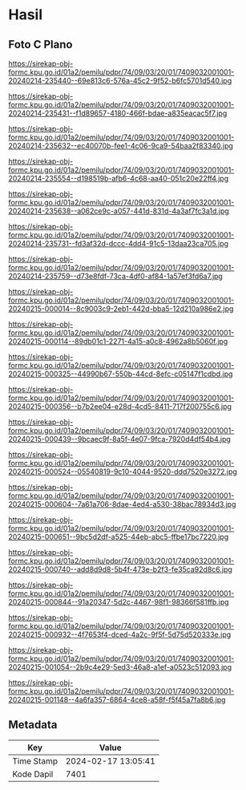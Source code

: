 # Hasil

## Foto C Plano

https://sirekap-obj-formc.kpu.go.id/01a2/pemilu/pdpr/74/09/03/20/01/7409032001001-20240214-235440--69e813c6-576a-45c2-9f52-b6fc5701d540.jpg

https://sirekap-obj-formc.kpu.go.id/01a2/pemilu/pdpr/74/09/03/20/01/7409032001001-20240214-235431--f1d89657-4180-466f-bdae-a835eacac5f7.jpg

https://sirekap-obj-formc.kpu.go.id/01a2/pemilu/pdpr/74/09/03/20/01/7409032001001-20240214-235632--ec40070b-fee1-4c06-9ca9-54baa2f83340.jpg

https://sirekap-obj-formc.kpu.go.id/01a2/pemilu/pdpr/74/09/03/20/01/7409032001001-20240214-235554--d198519b-afb6-4c68-aa40-051c20e22ff4.jpg

https://sirekap-obj-formc.kpu.go.id/01a2/pemilu/pdpr/74/09/03/20/01/7409032001001-20240214-235638--a062ce9c-a057-441d-831d-4a3af7fc3a1d.jpg

https://sirekap-obj-formc.kpu.go.id/01a2/pemilu/pdpr/74/09/03/20/01/7409032001001-20240214-235731--fd3af32d-dccc-4dd4-91c5-13daa23ca705.jpg

https://sirekap-obj-formc.kpu.go.id/01a2/pemilu/pdpr/74/09/03/20/01/7409032001001-20240214-235759--d73e8fdf-73ca-4df0-af84-1a57ef3fd6a7.jpg

https://sirekap-obj-formc.kpu.go.id/01a2/pemilu/pdpr/74/09/03/20/01/7409032001001-20240215-000014--8c9003c9-2eb1-442d-bba5-12d210a986e2.jpg

https://sirekap-obj-formc.kpu.go.id/01a2/pemilu/pdpr/74/09/03/20/01/7409032001001-20240215-000114--89db01c1-2271-4a15-a0c8-4962a8b5060f.jpg

https://sirekap-obj-formc.kpu.go.id/01a2/pemilu/pdpr/74/09/03/20/01/7409032001001-20240215-000325--44990b67-550b-44cd-8efc-c05147f1cdbd.jpg

https://sirekap-obj-formc.kpu.go.id/01a2/pemilu/pdpr/74/09/03/20/01/7409032001001-20240215-000356--b7b2ee04-e28d-4cd5-8411-717f200755c6.jpg

https://sirekap-obj-formc.kpu.go.id/01a2/pemilu/pdpr/74/09/03/20/01/7409032001001-20240215-000439--9bcaec9f-8a5f-4e07-9fca-7920d4df54b4.jpg

https://sirekap-obj-formc.kpu.go.id/01a2/pemilu/pdpr/74/09/03/20/01/7409032001001-20240215-000524--05540819-9c10-4044-9520-ddd7520e3272.jpg

https://sirekap-obj-formc.kpu.go.id/01a2/pemilu/pdpr/74/09/03/20/01/7409032001001-20240215-000604--7a61a706-8dae-4ed4-a530-38bac78934d3.jpg

https://sirekap-obj-formc.kpu.go.id/01a2/pemilu/pdpr/74/09/03/20/01/7409032001001-20240215-000651--9bc5d2df-a525-44eb-abc5-ffbe17bc7220.jpg

https://sirekap-obj-formc.kpu.go.id/01a2/pemilu/pdpr/74/09/03/20/01/7409032001001-20240215-000740--add8d9d8-5b4f-473e-b2f3-fe35ca92d8c6.jpg

https://sirekap-obj-formc.kpu.go.id/01a2/pemilu/pdpr/74/09/03/20/01/7409032001001-20240215-000844--91a20347-5d2c-4467-98f1-98366f581ffb.jpg

https://sirekap-obj-formc.kpu.go.id/01a2/pemilu/pdpr/74/09/03/20/01/7409032001001-20240215-000932--4f7653f4-dced-4a2c-9f5f-5d75d520333e.jpg

https://sirekap-obj-formc.kpu.go.id/01a2/pemilu/pdpr/74/09/03/20/01/7409032001001-20240215-001054--2b9c4e29-5ed3-46a8-a1ef-a0523c512093.jpg

https://sirekap-obj-formc.kpu.go.id/01a2/pemilu/pdpr/74/09/03/20/01/7409032001001-20240215-001148--4a6fa357-6864-4ce8-a58f-f5f45a7fa8b6.jpg


## Metadata

| Key        | Value               |
| ---------- | ------------------- |
| Time Stamp | 2024-02-17 13:05:41 |
| Kode Dapil | 7401                |



